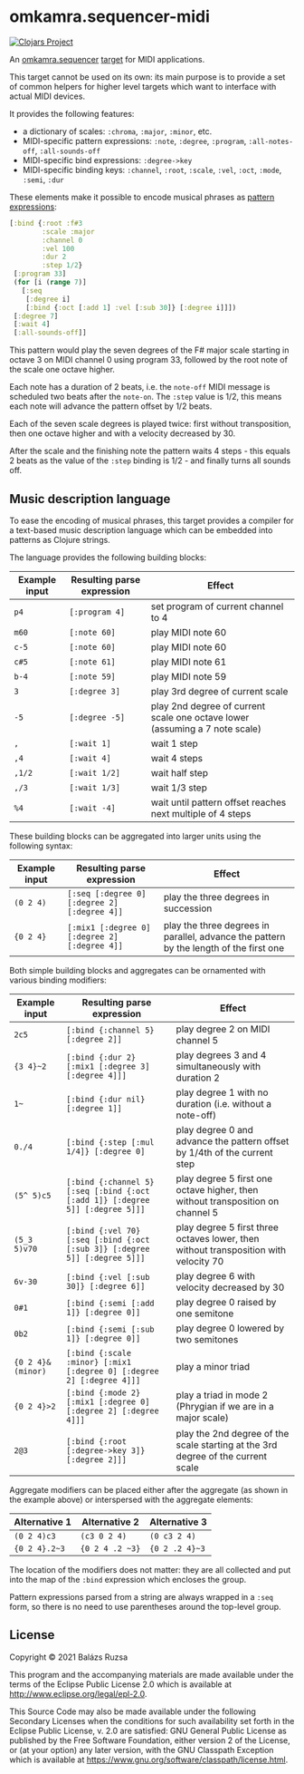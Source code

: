 # omkamra.sequencer-midi

[![Clojars Project](https://img.shields.io/clojars/v/com.github.omkamra/sequencer-midi.svg)](https://clojars.org/com.github.omkamra/sequencer-midi)

An [omkamra.sequencer](https://github.com/omkamra/sequencer)
[target](https://github.com/omkamra/sequencer#targets) for MIDI
applications.

This target cannot be used on its own: its main purpose is to provide
a set of common helpers for higher level targets which want to
interface with actual MIDI devices.

It provides the following features:

- a dictionary of scales: `:chroma`, `:major`, `:minor`, etc.
- MIDI-specific pattern expressions: `:note`, `:degree`, `:program`,
  `:all-notes-off`, `:all-sounds-off`
- MIDI-specific bind expressions: `:degree->key`
- MIDI-specific binding keys: `:channel`, `:root`, `:scale`, `:vel`,
  `:oct`, `:mode`, `:semi`, `:dur`

These elements make it possible to encode musical phrases as [pattern
expressions](https://github.com/omkamra/sequencer#pattern-expressions):

```clojure
[:bind {:root :f#3
        :scale :major
        :channel 0
        :vel 100
        :dur 2
        :step 1/2}
 [:program 33]
 (for [i (range 7)]
   [:seq
    [:degree i]
    [:bind {:oct [:add 1] :vel [:sub 30]} [:degree i]]])
 [:degree 7]
 [:wait 4]
 [:all-sounds-off]]
```

This pattern would play the seven degrees of the F# major scale
starting in octave 3 on MIDI channel 0 using program 33, followed by
the root note of the scale one octave higher.

Each note has a duration of 2 beats, i.e. the `note-off` MIDI message
is scheduled two beats after the `note-on`. The `:step` value is 1/2,
this means each note will advance the pattern offset by 1/2 beats.

Each of the seven scale degrees is played twice: first without
transposition, then one octave higher and with a velocity decreased by
30.

After the scale and the finishing note the pattern waits 4 steps -
this equals 2 beats as the value of the `:step` binding is 1/2 - and
finally turns all sounds off.

## Music description language

To ease the encoding of musical phrases, this target provides a
compiler for a text-based music description language which can be
embedded into patterns as Clojure strings.

The language provides the following building blocks:

| Example input | Resulting parse expression | Effect |
| ------| -------------------------- | ------ |
| `p4`  | `[:program 4]` | set program of current channel to 4 |
| `m60` | `[:note 60]` | play MIDI note 60 |
| `c-5` | `[:note 60]` | play MIDI note 60 |
| `c#5` | `[:note 61]` | play MIDI note 61 |
| `b-4` | `[:note 59]` | play MIDI note 59 |
| `3`   | `[:degree 3]` | play 3rd degree of current scale |
| `-5`  | `[:degree -5]` | play 2nd degree of current scale one octave lower (assuming a 7 note scale) |
| `,`   | `[:wait 1]` | wait 1 step |
| `,4`  | `[:wait 4]` | wait 4 steps |
| `,1/2` | `[:wait 1/2]` | wait half step |
| `,/3` | `[:wait 1/3]` | wait 1/3 step |
| `%4` | `[:wait -4]` | wait until pattern offset reaches next multiple of 4 steps |

These building blocks can be aggregated into larger units using the following syntax:

| Example input | Resulting parse expression | Effect |
| ------| -------------------------- | ------ |
| `(0 2 4)` | `[:seq [:degree 0] [:degree 2] [:degree 4]]` | play the three degrees in succession |
| `{0 2 4}` | `[:mix1 [:degree 0] [:degree 2] [:degree 4]]` | play the three degrees in parallel, advance the pattern by the length of the first one |

Both simple building blocks and aggregates can be ornamented with
various binding modifiers:

| Example input | Resulting parse expression | Effect |
| ------| -------------------------- | ------ |
| `2c5` | `[:bind {:channel 5} [:degree 2]]` | play degree 2 on MIDI channel 5 |
| `{3 4}~2` | `[:bind {:dur 2} [:mix1 [:degree 3] [:degree 4]]]` | play degrees 3 and 4 simultaneously with duration 2 |
| `1~` | `[:bind {:dur nil} [:degree 1]]` | play degree 1 with no duration (i.e. without a note-off) |
| `0./4` | `[:bind {:step [:mul 1/4]} [:degree 0]` | play degree 0 and advance the pattern offset by 1/4th of the current step |
| `(5^ 5)c5` | `[:bind {:channel 5} [:seq [:bind {:oct [:add 1]} [:degree 5]] [:degree 5]]]` | play degree 5 first one octave higher, then without transposition on channel 5 |
| `(5_3 5)v70` | `[:bind {:vel 70} [:seq [:bind {:oct [:sub 3]} [:degree 5]] [:degree 5]]]` | play degree 5 first three octaves lower, then without transposition with velocity 70 |
| `6v-30` | `[:bind {:vel [:sub 30]} [:degree 6]]` | play degree 6 with velocity decreased by 30 |
| `0#1` | `[:bind {:semi [:add 1]} [:degree 0]]` | play degree 0 raised by one semitone |
| `0b2` | `[:bind {:semi [:sub 1]} [:degree 0]]` | play degree 0 lowered by two semitones |
| `{0 2 4}&(minor)` | `[:bind {:scale :minor} [:mix1 [:degree 0] [:degree 2] [:degree 4]]]` | play a minor triad |
| `{0 2 4}>2` | `[:bind {:mode 2} [:mix1 [:degree 0] [:degree 2] [:degree 4]]]` | play a triad in mode 2 (Phrygian if we are in a major scale) |
| `2@3` | `[:bind {:root [:degree->key 3]} [:degree 2]]]` | play the 2nd degree of the scale starting at the 3rd degree of the current scale |

Aggregate modifiers can be placed either after the aggregate (as shown
in the example above) or interspersed with the aggregate elements:

| Alternative 1 | Alternative 2 | Alternative 3 |
| ------------- | ------------- | ------------- |
| `(0 2 4)c3`   | `(c3 0 2 4)`  | `(0 c3 2 4)` |
| `{0 2 4}.2~3`   | `{0 2 4 .2 ~3}` | `{0 2 .2 4}~3` |

The location of the modifiers does not matter: they are all collected
and put into the map of the `:bind` expression which encloses the
group.

Pattern expressions parsed from a string are always wrapped in a
`:seq` form, so there is no need to use parentheses around the
top-level group.

## License

Copyright © 2021 Balázs Ruzsa

This program and the accompanying materials are made available under the
terms of the Eclipse Public License 2.0 which is available at
http://www.eclipse.org/legal/epl-2.0.

This Source Code may also be made available under the following Secondary
Licenses when the conditions for such availability set forth in the Eclipse
Public License, v. 2.0 are satisfied: GNU General Public License as published by
the Free Software Foundation, either version 2 of the License, or (at your
option) any later version, with the GNU Classpath Exception which is available
at https://www.gnu.org/software/classpath/license.html.
